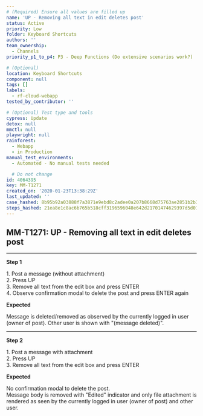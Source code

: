```yaml
---
# (Required) Ensure all values are filled up
name: 'UP - Removing all text in edit deletes post'
status: Active
priority: Low
folder: Keyboard Shortcuts
authors: ''
team_ownership:
  - Channels
priority_p1_to_p4: P3 - Deep Functions (Do extensive scenarios work?)

# (Optional)
location: Keyboard Shortcuts
component: null
tags: []
labels:
  - rf-cloud-webapp
tested_by_contributor: ''

# (Optional) Test type and tools
cypress: Update
detox: null
mmctl: null
playwright: null
rainforest:
  - Webapp
  - in Production
manual_test_environments:
  - Automated - No manual tests needed

  # Do not change
id: 4064395
key: MM-T1271
created_on: '2020-01-23T13:38:29Z'
last_updated: ''
case_hashed: 8b95b92a03888f7a3871e9ebd8c2adee0a207b8668d75763ae2851b2b397aad9e713eece6f8fe7588c93058cb5e8af54
steps_hashed: 21ea8e1c8ac6b765b518cff3196596048e642d21701474629397d5d014f74c9fa90657dc511eb25287bb600c0b5750ba
---
```


<!-- (Auto-generated) Based on frontmatter's "key" and "name" -->

## MM-T1271: UP - Removing all text in edit deletes post

---

**Step 1**

1\. Post a message (without attachment)\
2\. Press UP\
3\. Remove all text from the edit box and press ENTER\
4\. Observe confirmation modal to delete the post and press ENTER again

**Expected**

Message is deleted/removed as observed by the currently logged in user (owner of post). Other user is shown with "(message deleted)".

---

**Step 2**

1\. Post a message with attachment\
2\. Press UP\
3\. Remove all text from the edit box and press ENTER

**Expected**

No confirmation modal to delete the post.\
Message body is removed with "Edited" indicator and only file attachment is rendered as seen by the currently logged in user (owner of post) and other user.
